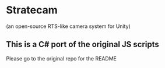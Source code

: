 # Stratecam
(an open-source RTS-like camera system for Unity)

## This is a C# port of the original JS scripts
Please go to the original repo for the README
